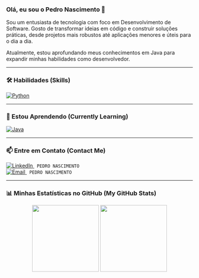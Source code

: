 ### Olá, eu sou o Pedro Nascimento 👋

<p align="left">
  Sou um entusiasta de tecnologia com foco em Desenvolvimento de Software. Gosto de transformar ideias em código e construir soluções práticas, desde projetos mais robustos até aplicações menores e úteis para o dia a dia.
</p>

<p align="left">
  Atualmente, estou aprofundando meus conhecimentos em Java para expandir minhas habilidades como desenvolvedor.
</p>

---

### 🛠️ Habilidades (Skills)
<p align="left">
  <a href="[https://www.python.org](https://www.python.org)" target="_blank" rel="noreferrer">
    <img src="[https://img.shields.io/badge/Python-3776AB?style=for-the-badge&logo=python](https://img.shields.io/badge/Python-3776AB?style=for-the-badge&logo=python)" alt="Python"/>
  </a>
</p>

---

### 🌱 Estou Aprendendo (Currently Learning)
<p align="left">
  <a href="[https://www.java.com](https://www.java.com)" target="_blank" rel="noreferrer">
    <img src="[https://img.shields.io/badge/Java-ED8B00?style=for-the-badge&logo=openjdk](https://img.shields.io/badge/Java-ED8B00?style=for-the-badge&logo=openjdk)" alt="Java"/>
  </a>
</p>

---

### 📫 Entre em Contato (Contact Me)
<p align="left">
  <a href="[https://www.linkedin.com/in/pedro-nascimento-silva-7157a137b](https://www.linkedin.com/in/pedro-nascimento-silva-7157a137b)" target="_blank">
    <img src="[https://img.shields.io/badge/LinkedIn-0077B5?style=for-the-badge&logo=linkedin&logoColor=white](https://img.shields.io/badge/LinkedIn-0077B5?style=for-the-badge&logo=linkedin&logoColor=white)" alt="LinkedIn"/>
  </a>
  <code> PEDRO NASCIMENTO </code>
  <br>
  <a href="mailto:pedrosilva2302@outlook.com">
    <img src="[https://img.shields.io/badge/Outlook-0078D4?style=for-the-badge&logo=microsoft-outlook&logoColor=white](https://img.shields.io/badge/Outlook-0078D4?style=for-the-badge&logo=microsoft-outlook&logoColor=white)" alt="Email"/>
  </a>
  <code> PEDRO NASCIMENTO </code>
</p>

---

### 📊 Minhas Estatísticas no GitHub (My GitHub Stats)

<p align="center">
  <img height="180em" src="[https://github-readme-stats.vercel.app/api?username=SEU-USERNAME-DO-GITHUB&show_icons=true&theme=dracula&include_all_commits=true&count_private=true](https://github-readme-stats.vercel.app/api?username=SEU-USERNAME-DO-GITHUB&show_icons=true&theme=dracula&include_all_commits=true&count_private=true)"/>
  <img height="180em" src="[https://github-readme-stats.vercel.app/api/top-langs/?username=SEU-USERNAME-DO-GITHUB&layout=compact&langs_count=7&theme=dracula](https://github-readme-stats.vercel.app/api/top-langs/?username=SEU-USERNAME-DO-GITHUB&layout=compact&langs_count=7&theme=dracula)"/>
</p>
